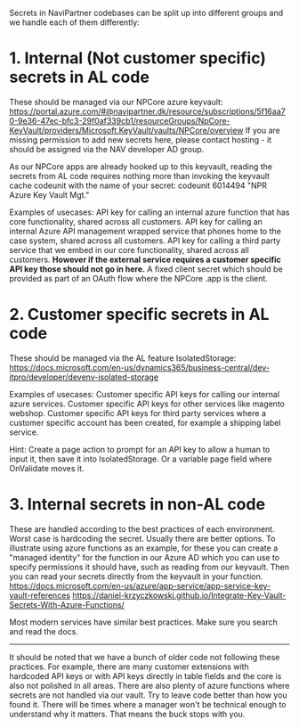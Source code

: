 Secrets in NaviPartner codebases can be split up into different groups and we handle each of them differently:

# 1. Internal (Not customer specific) secrets in AL code
These should be managed via our NPCore azure keyvault:
https://portal.azure.com/#@navipartner.dk/resource/subscriptions/5f16aa70-9e36-47ec-bfc3-29f0af339cb1/resourceGroups/NpCore-KeyVault/providers/Microsoft.KeyVault/vaults/NPCore/overview
If you are missing permission to add new secrets here, please contact hosting - it should be assigned via the NAV developer AD group.

As our NPCore apps are already hooked up to this keyvault, reading the secrets from AL code requires nothing more than invoking the keyvault cache codeunit with the name of your secret:
codeunit 6014494 "NPR Azure Key Vault Mgt."

Examples of usecases:
API key for calling an internal azure function that has core functionality, shared across all customers.
API key for calling an internal Azure API management wrapped service that phones home to the case system, shared across all customers.
API key for calling a third party service that we embed in our core functionality, shared across all customers. **However if the external service requires a customer specific API key those should not go in here.**
A fixed client secret which should be provided as part of an OAuth flow where the NPCore .app is the client.

# 2. Customer specific secrets in AL code
These should be managed via the AL feature IsolatedStorage:
https://docs.microsoft.com/en-us/dynamics365/business-central/dev-itpro/developer/devenv-isolated-storage

Examples of usecases:
Customer specific API keys for calling our internal azure services.
Customer specific API keys for other services like magento webshop.
Customer specific API keys for third party services where a customer specific account has been created, for example a shipping label service.

Hint: Create a page action to prompt for an API key to allow a human to input it, then save it into IsolatedStorage. Or a variable page field where OnValidate moves it.

# 3. Internal secrets in non-AL code
These are handled according to the best practices of each environment. Worst case is hardcoding the secret.
Usually there are better options. To illustrate using azure functions as an example, for these you can create a "managed identity" for the function in our Azure AD which you can use to specify permissions it should have, such as reading from our keyvault.
Then you can read your secrets directly from the keyvault in your function.
https://docs.microsoft.com/en-us/azure/app-service/app-service-key-vault-references 
https://daniel-krzyczkowski.github.io/Integrate-Key-Vault-Secrets-With-Azure-Functions/

Most modern services have similar best practices. Make sure you search and read the docs.

------
It should be noted that we have a bunch of older code not following these practices.
For example, there are many customer extensions with hardcoded API keys or with API keys directly in table fields and the core is also not polished in all areas.
There are also plenty of azure functions where secrets are not handled via our vault. 
Try to leave code better than how you found it. There will be times where a manager won't be technical enough to understand why it matters. That means the buck stops with you.




